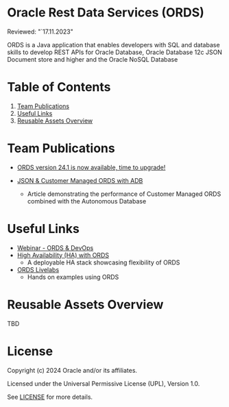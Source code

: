# Oracle Rest Data Services (ORDS)
Reviewed: "`17.11.2023"

ORDS is a Java application that enables developers with SQL and database skills to develop REST APIs for Oracle Database, 
Oracle Database 12c JSON Document store and higher and the Oracle NoSQL Database

 
# Table of Contents
 
1. [Team Publications](#team-publications)
2. [Useful Links](#useful-links)
3. [Reusable Assets Overview](#reusable-assets-overview)
 
# Team Publications

- [ORDS version 24.1 is now available, time to upgrade!](https://www.thatjeffsmith.com/archive/2024/04/ords-version-24-1-is-now-available-time-to-upgrade/)

- [JSON & Customer Managed ORDS with ADB](https://medium.com/@devpiotrekk/cloud-scalability-using-customer-managed-oracle-rest-data-service-with-autonomous-json-275fa06e8d22)
    - Article demonstrating the performance of Customer Managed ORDS combined with the Autonomous Database
 
# Useful Links
- [Webinar - ORDS & DevOps](https://www.youtube.com/watch?v=GIRdoGlqIDE)
- [High Availability (HA) with ORDS](https://docs.oracle.com/en/solutions/deploy-ords-ha-oci/index.html)
    - A deployable HA stack showcasing flexibility of ORDS
- [ORDS Livelabs](https://apexapps.oracle.com/pls/apex/f?p=133:100:16810034341840::::SEARCH:ORDS)
    - Hands on examples using ORDS
 
# Reusable Assets Overview
TBD
 
# License

Copyright (c) 2024 Oracle and/or its affiliates.

Licensed under the Universal Permissive License (UPL), Version 1.0.

See [LICENSE](https://github.com/oracle-devrel/technology-engineering/blob/main/LICENSE) for more details.

